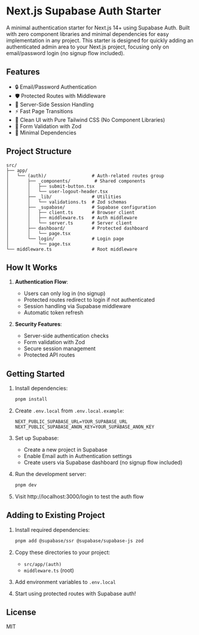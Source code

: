 # Next.js Supabase Auth Starter

A minimal authentication starter for Next.js 14+ using Supabase Auth. Built with zero component libraries and minimal dependencies for easy implementation in any project. This starter is designed for quickly adding an authenticated admin area to your Next.js project, focusing only on email/password login (no signup flow included).

## Features

- 🔒 Email/Password Authentication
- 🛡️ Protected Routes with Middleware
- 🔄 Server-Side Session Handling
- ⚡ Fast Page Transitions
- 🎨 Clean UI with Pure Tailwind CSS (No Component Libraries)
- 📝 Form Validation with Zod
- 🎯 Minimal Dependencies

## Project Structure

```
src/
├── app/
│   └── (auth)/                 # Auth-related routes group
│       ├── _components/         # Shared components
│       │   ├── submit-button.tsx
│       │   └── user-logout-header.tsx
│       ├── _lib/               # Utilities
│       │   └── validations.ts  # Zod schemas
│       ├── _supabase/          # Supabase configuration
│       │   ├── client.ts       # Browser client
│       │   ├── middleware.ts   # Auth middleware
│       │   └── server.ts       # Server client
│       ├── dashboard/          # Protected dashboard
│       │   └── page.tsx
│       └── login/              # Login page
│           └── page.tsx
└── middleware.ts               # Root middleware
```

## How It Works

1. **Authentication Flow**:
   - Users can only log in (no signup)
   - Protected routes redirect to login if not authenticated
   - Session handling via Supabase middleware
   - Automatic token refresh

2. **Security Features**:
   - Server-side authentication checks
   - Form validation with Zod
   - Secure session management
   - Protected API routes

## Getting Started

1. Install dependencies:
   ```bash
   pnpm install
   ```

2. Create `.env.local` from `.env.local.example`:
   ```
   NEXT_PUBLIC_SUPABASE_URL=YOUR_SUPABASE_URL
   NEXT_PUBLIC_SUPABASE_ANON_KEY=YOUR_SUPABASE_ANON_KEY
   ```

3. Set up Supabase:
   - Create a new project in Supabase
   - Enable Email auth in Authentication settings
   - Create users via Supabase dashboard (no signup flow included)

4. Run the development server:
   ```bash
   pnpm dev
   ```

5. Visit http://localhost:3000/login to test the auth flow

## Adding to Existing Project

1. Install required dependencies:
   ```bash
   pnpm add @supabase/ssr @supabase/supabase-js zod
   ```

2. Copy these directories to your project:
   - `src/app/(auth)`
   - `middleware.ts` (root)

3. Add environment variables to `.env.local`

4. Start using protected routes with Supabase auth!

## License

MIT
